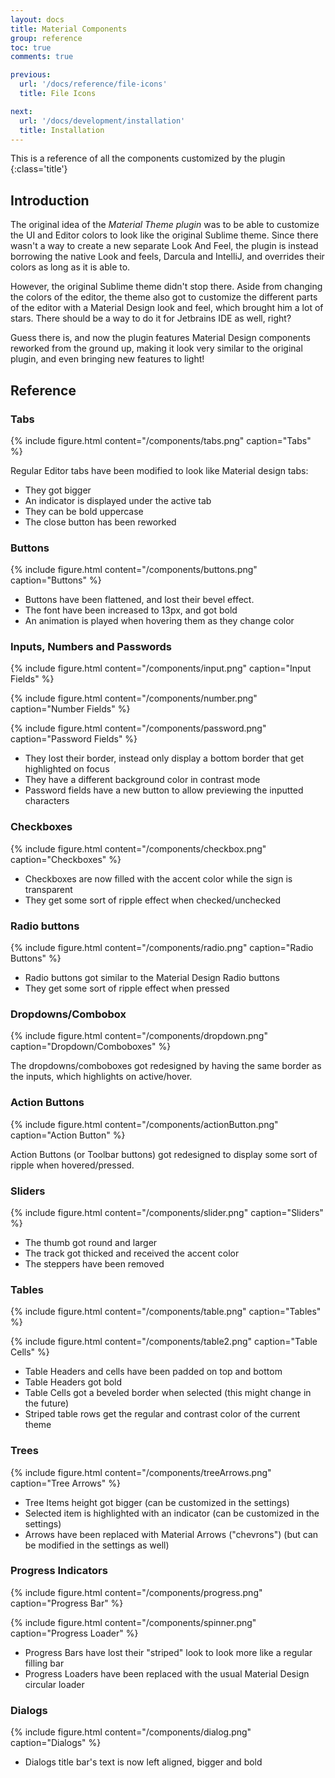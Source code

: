 ```yaml
---
layout: docs
title: Material Components
group: reference
toc: true
comments: true

previous:
  url: '/docs/reference/file-icons'
  title: File Icons

next:
  url: '/docs/development/installation'
  title: Installation
---
```


This is a reference of all the components customized by the plugin
{:class='title'}

## Introduction

The original idea of the _Material Theme plugin_ was to be able to customize the UI and Editor colors to look like the original Sublime theme. Since there wasn't a way to create a new separate Look And Feel, the plugin is instead borrowing the native Look and feels, Darcula and IntelliJ, and overrides their colors as long as it is able to.

However, the original Sublime theme didn't stop there. Aside from changing the colors of the editor, the theme also got to customize the different parts of the editor with a Material Design look and feel, which brought him a lot of stars. There should be a way to do it for Jetbrains IDE as well, right?

Guess there is, and now the plugin features Material Design components reworked from the ground up, making it look very similar to the original plugin, and even bringing new features to light!

## Reference

### Tabs

{% include figure.html content="/components/tabs.png" caption="Tabs" %}

Regular Editor tabs have been modified to look like Material design tabs:
- They got bigger
- An indicator is displayed under the active tab
- They can be bold uppercase
- The close button has been reworked

### Buttons

{% include figure.html content="/components/buttons.png" caption="Buttons" %}

- Buttons have been flattened, and lost their bevel effect.
- The font have been increased to 13px, and got bold
- An animation is played when hovering them as they change color

### Inputs, Numbers and Passwords

{% include figure.html content="/components/input.png" caption="Input Fields" %}

{% include figure.html content="/components/number.png" caption="Number Fields" %}

{% include figure.html content="/components/password.png" caption="Password Fields" %}

- They lost their border, instead only display a bottom border that get highlighted on focus
- They have a different background color in contrast mode
- Password fields have a new button to allow previewing the inputted characters

### Checkboxes

{% include figure.html content="/components/checkbox.png" caption="Checkboxes" %}

- Checkboxes are now filled with the accent color while the sign is transparent
- They get some sort of ripple effect when checked/unchecked

### Radio buttons

{% include figure.html content="/components/radio.png" caption="Radio Buttons" %}

- Radio buttons got similar to the Material Design Radio buttons
- They get some sort of ripple effect when pressed

### Dropdowns/Combobox

{% include figure.html content="/components/dropdown.png" caption="Dropdown/Comboboxes" %}

The dropdowns/comboboxes got redesigned by having the same border as the inputs, which highlights on active/hover.

### Action Buttons

{% include figure.html content="/components/actionButton.png" caption="Action Button" %}

Action Buttons (or Toolbar buttons) got redesigned to display some sort of ripple when hovered/pressed.

### Sliders

{% include figure.html content="/components/slider.png" caption="Sliders" %}

- The thumb got round and larger
- The track got thicked and received the accent color
- The steppers have been removed

### Tables

{% include figure.html content="/components/table.png" caption="Tables" %}

{% include figure.html content="/components/table2.png" caption="Table Cells" %}

- Table Headers and cells have been padded on top and bottom
- Table Headers got bold
- Table Cells got a beveled border when selected (this might change in the future)
- Striped table rows get the regular and contrast color of the current theme

### Trees

{% include figure.html content="/components/treeArrows.png" caption="Tree Arrows" %}

- Tree Items height got bigger (can be customized in the settings)
- Selected item is highlighted with an indicator (can be customized in the settings)
- Arrows have been replaced with Material Arrows ("chevrons") (but can be modified in the settings as well)

### Progress Indicators

{% include figure.html content="/components/progress.png" caption="Progress Bar" %}

{% include figure.html content="/components/spinner.png" caption="Progress Loader" %}

- Progress Bars have lost their "striped" look to look more like a regular filling bar
- Progress Loaders have been replaced with the usual Material Design circular loader

### Dialogs

{% include figure.html content="/components/dialog.png" caption="Dialogs" %}

- Dialogs title bar's text is now left aligned, bigger and bold
